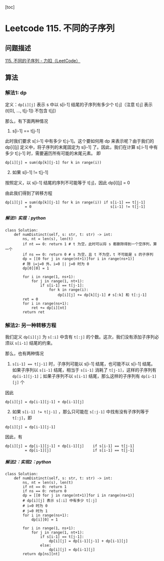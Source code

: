 [toc]

# Leetcode 115. 不同的子序列 

## 问题描述

[115. 不同的子序列 - 力扣（LeetCode）](https://leetcode-cn.com/problems/distinct-subsequences/)

## 算法

### 解法1: dp

定义：`dp[i][j]` 表示 s 中以 s[i-1] 结尾的子序列有多少个 t[:j]（注意 t[:j] 表示 (t[0], ..., t[j-1]) 不包含 t[j]）

那么，有下面两种情况

1. s[i-1] == t[j-1]

此时我们要求 s[:i-1] 中有多少 t[:j-1]。这个要如何用 dp 来表示呢？由于我们的 dp[i][j] 定义中，将子序列的末尾固定为 s[i-1] 了。因此，我们在计算 s[:i-1] 中有多少 t[:j-1] 时，需要遍历所有可能的末尾元素。
即 

```
dp[i][j] = sum(dp[k][j-1] for k in range(i))
```

2. 如果 s[i-1] != t[j-1]

按照定义，以 s[i-1] 结尾的序列不可能等于 t[:j]，因此 dp[i][j] = 0

由此我们得到了转移方程

```
dp[i][j] = sum(dp[k][j-1] for k in range(i)) if s[i-1] == t[j-1]
         = 0                                    s[i-1] != t[j-1]
```

##### 解法1: 实现：python

```
class Solution:
    def numDistinct(self, s: str, t: str) -> int:
        ns, nt = len(s), len(t)
        if nt == 0: return 1 # t 为空，此时可以将 s 都删除得到一个空序列，算一个
        if ns == 0: return 0 # s 为空，且 t 不为空，t 不可能是 s 的子序列
        dp = [[0 for j in range(nt+1)]for i in range(ns+1)]
        # 除 i=j=0 外，i=0 || j=0 时为 0
        dp[0][0] = 1

        for i in range(1, ns+1):
            for j in range(1, nt+1):
                if s[i-1] == t[j-1]:
                    for k in range(i):
                        dp[i][j] += dp[k][j-1] # s[:k] 和 t[:j-1]
        ret = 0
        for i in range(ns+1):
            ret += dp[i][nt]
        return ret
```

### 解法2: 另一种转移方程


我们定义 `dp[i][j]` 为 `s[:i]` 中含有 `t[:j]` 的个数。这次，我们没有添加子序列必须以 `s[i-1]` 结尾的约束。

那么，也有两种情况

1. `s[i-1] == t[j-1]` 时，子序列可能以 s[i-1] 结尾，也可能不以 s[i-1] 结尾。
如果子序列以 `s[i-1]` 结尾，相当于 `s[i-1]` 消耗了 `t[j-1]`，这样的子序列有 `dp[i-1][j-1]`；如果子序列不以 `s[i-1]` 结尾，那么这样的子序列有 `dp[i-1][j]` 个

因此

```
dp[i][j] = dp[i-1][j-1] + dp[i-1][j]
```

2. 如果 `s[i-1] != t[j-1]` ，那么只可能在 `s[:j-1]` 中找有没有子序列等于 `t[:j]`，即

```
dp[i][j] = dp[i-1][j-1]
```

因此，有

```
dp[i][j] = dp[i-1][j-1] + dp[i-1][j]    if s[i-1] == t[j-1]
         = dp[i-1][j]                   if s[i-1] == t[j-1]
```

##### 解法2：实现2：python

```
class Solution:
    def numDistinct(self, s: str, t: str) -> int:
        ns, nt = len(s), len(t)
        if nt == 0: return 1
        if ns == 0: return 0
        dp = [[0 for j in range(nt+1)]for i in range(ns+1)]
        # dp[i][j] 表示 s[:i] 中有多少 t[:j]
        # i=0 时为 0
        # j=0 时为 1
        for i in range(ns+1):
            dp[i][0] = 1

        for i in range(1, ns+1):
            for j in range(1, nt+1):
                if s[i-1] == t[j-1]:
                    dp[i][j] = dp[i-1][j-1] + dp[i-1][j]
                else:
                    dp[i][j] = dp[i-1][j]
        return dp[ns][nt]
```